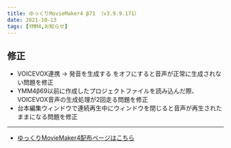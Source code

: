 ```yaml
---
title: ゆっくりMovieMaker4 β71 （v3.9.9.171）
date: 2021-10-13
tags: [YMM4,お知らせ]
---
```

## 修正
- VOICEVOX連携 → 発音を生成する をオフにすると音声が正常に生成されない問題を修正
- YMM4β69以前に作成したプロジェクトファイルを読み込んだ際、VOICEVOX音声の生成処理が2回走る問題を修正
- 台本編集ウィンドウで連続再生中にウィンドウを閉じると音声が再生されたままになる問題を修正

---

- [ゆっくりMovieMaker4配布ページはこちら](../index.md)